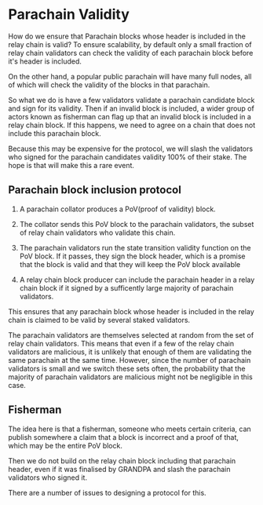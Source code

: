 # Parachain Validity

How do we ensure that Parachain blocks whose header is included in the relay chain is valid? To ensure scalability, by default only a small fraction of relay chain validators can check the validity of each parachain block before it's header is included.

On the other hand, a popular public parachain will have many full nodes, all of which will check the validity of the blocks in that parachain.

So what we do is have a few validators validate a parachain candidate block and sign for its validity. Then if an invalid block is included, a wider group of actors known as fisherman can flag up that an invalid block is included in a relay chain block. If this happens, we need to agree on a chain that does not include this parachain block.

Because this may be expensive for the protocol, we will slash the validators who signed for the parachain candidates validity 100% of their stake. The hope is that will make this a rare event.



## Parachain block inclusion protocol

1. A parachain collator produces a PoV(proof of validity) block.

2. The collator sends this PoV block to the parachain validators, the subset of relay chain validators who validate this chain.

3. The parachain validators run the state transition validity function on the PoV block. If it passes, they sign the block header, which is a promise that the block is valid and that they will keep the PoV block available

4. A relay chain block producer can include the parachain header in a relay chain block if it signed by a sufficently large majority of parachain validators.

This ensures that any parachain block whose header is included in the relay chain is claimed to be valid by several staked validators.

The parachain validators are themselves selected at random from the set of relay chain validators. This means that even if a few of the relay chain validators are malicious, it is unlikely that enough of them are validating the same parachain at the same time. However, since the number of parachain validators is small and we switch these sets often, the probability that the majority of parachain validators are malicious might not be negligible in this case.


## Fisherman

The idea here is that a fisherman, someone who meets certain criteria, can publish somewhere a claim that a block is incorrect and a proof of that, which may be the entire PoV block.

Then we do not build on the relay chain block including that parachain header, even if it was finalised by GRANDPA and slash the parachain validators who signed it.

There are a number of issues to designing a protocol for this.
